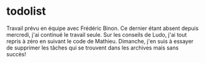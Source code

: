 # todolist

Travail prévu en équipe avec Frédéric Binon.
Ce dernier étant absent depuis mercredi, j'ai continué le travail seule.
Sur les conseils de Ludo, j'ai tout repris à zéro en suivant le code de Mathieu.
Dimanche, j'en suis à essayer de supprimer les tâches qui se trouvent dans les archives mais
sans succès!
